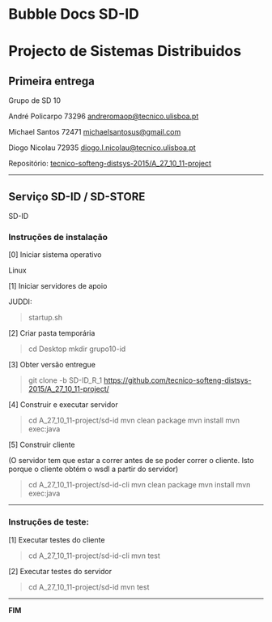# Bubble Docs SD-ID
# Projecto de Sistemas Distribuidos #

## Primeira entrega ##

Grupo de SD 10

André Policarpo 73296 andreromaop@tecnico.ulisboa.pt

Michael Santos 72471 michaelsantosus@gmail.com

Diogo Nicolau 72935 diogo.l.nicolau@tecnico.ulisboa.pt

Repositório:
[tecnico-softeng-distsys-2015/A_27_10_11-project](https://github.com/tecnico-softeng-distsys-2015/A_27_10_11-project/)


-------------------------------------------------------------------------------

## Serviço SD-ID / SD-STORE 
SD-ID

### Instruções de instalação  


[0] Iniciar sistema operativo

Linux


[1] Iniciar servidores de apoio

JUDDI:
> startup.sh

[2] Criar pasta temporária

> cd Desktop
> mkdir grupo10-id

[3] Obter versão entregue

> git clone -b SD-ID_R_1 https://github.com/tecnico-softeng-distsys-2015/A_27_10_11-project/


[4] Construir e executar servidor

> cd A_27_10_11-project/sd-id
> mvn clean package 
> mvn install
> mvn exec:java


[5] Construir cliente

(O servidor tem que estar a correr antes de se poder correr o cliente. Isto porque o cliente obtém o wsdl a partir do servidor)

> cd A_27_10_11-project/sd-id-cli
> mvn clean package
> mvn install
> mvn exec:java


-------------------------------------------------------------------------------

### Instruções de teste: ###

[1] Executar testes do cliente


> cd A_27_10_11-project/sd-id-cli
> mvn test


[2] Executar testes do servidor

> cd A_27_10_11-project/sd-id
> mvn test


-------------------------------------------------------------------------------
**FIM**